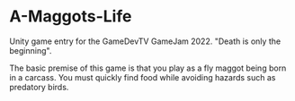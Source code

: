 # A-Maggots-Life
<p>Unity game entry for the GameDevTV GameJam 2022. "Death is only the beginning".</p>
<p>The basic premise of this game is that you play as a fly maggot being born in a carcass.
  You must quickly find food while avoiding hazards such as predatory birds.</p>
